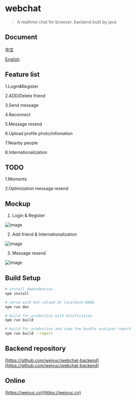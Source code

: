 # webchat

> A realtime chat for browser, backend built by java

## Document
[中文](https://github.com/weiyuc/webchat/blob/master/README.md)

[English](https://github.com/weiyuc/webchat/blob/master/README_EN.md)

## Feature list

1.Login&Register

2.ADD/Delete friend

3.Send message

4.Reconnect

5.Message resend

6.Upload profile photo/infomation

7.Nearby people

8.Internationalization

## TODO

1.Moments

2.Optimization message resend

## Mockup
1. Login & Register

![image](https://github.com/weiyuc/webchat/blob/master/gif/login.gif)

2. Add friend & Internationalization

![image](https://github.com/weiyuc/webchat/blob/master/gif/addFriend.gif)

3. Message resend

![image](https://github.com/weiyuc/webchat/blob/master/gif/resend.gif)


## Build Setup

``` bash
# install dependencies
npm install

# serve with hot reload at localhost:8080
npm run dev

# build for production with minification
npm run build

# build for production and view the bundle analyzer report
npm run build --report
```

## Backend repository
[https://github.com/weiyuc/webchat-backend](https://github.com/weiyuc/webchat-backend)

## Online
[https://weiyuc.cn](https://weiyuc.cn)
